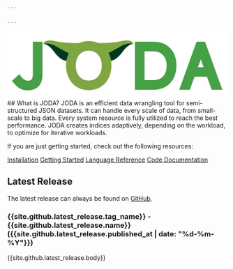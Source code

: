 ```yaml
---

---
```

<img id="logo" src="assets/img/JODA.svg" alt="JODA" />
## What is JODA?
JODA is an efficient data wrangling tool for semi-structured JSON datasets.
It can handle every scale of data, from small-scale to big data.
Every system resource is fully utilized to reach the best performance.
JODA creates indices adaptively, depending on the workload, to optimize for iterative workloads.

If you are just getting started, check out the following resources:

<div class="btn-group">
  <a href="install/" class="button">Installation</a>
  <a href="getting-started/" class="button">Getting Started</a>
  <a href="language/" class="button">Language Reference</a>
  <a href="docs/" class="button">Code Documentation</a>
</div> 


## Latest Release

The latest release can always be found on [GitHub](https://github.com/JODA-Explore/JODA/releases).

### {{site.github.latest_release.tag_name}} - {{site.github.latest_release.name}} ({{site.github.latest_release.published_at | date: "%d-%m-%Y"}})

{{site.github.latest_release.body}}

